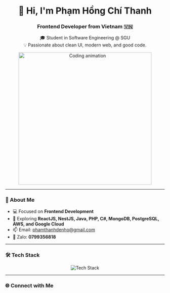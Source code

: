 <h1 align="center">👋 Hi, I'm Phạm Hồng Chí Thanh</h1>
<h3 align="center">Frontend Developer from Vietnam 🇻🇳</h3>

<p align="center">
  🎓 Student in Software Engineering @ SGU  
  <br>
  💡 Passionate about clean UI, modern web, and good code.
</p>

<p align="center">
  <img src="https://media2.giphy.com/media/v1.Y2lkPTc5MGI3NjExamg2ajVqcnRnaHIxcTV5cnZrbW95N29uNzVha2xsOGJjdmZwdm5oZSZlcD12MV9pbnRlcm5hbF9naWZfYnlfaWQmY3Q9Zw/QZQCo1MgjmnJ1oOeip/giphy.gif" 
       width="420" 
       alt="Coding animation">
</p>

---

### 🧠 About Me

- 💻 Focused on **Frontend Development**  
- 🌱 Exploring **ReactJS, NestJS, Java, PHP, C#, MongoDB, PostgreSQL, AWS, and Google Cloud**  
- 📫 Email: [phamthanhdenho@gmail.com](mailto:phamthanhdenho@gmail.com)  
- 📱 Zalo: **0799356818**

---

### 🛠️ Tech Stack

<p align="center">
  <img src="https://skillicons.dev/icons?i=react,nestjs,php,java,cs,js,ts,html,css,aws,gcp,mysql,mongodb,postgres,spring" alt="Tech Stack" />
</p>

---

### 🌐 Connect with Me

